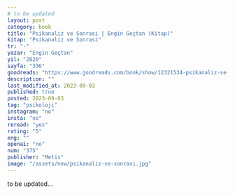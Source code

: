 ```yaml
---
# to be updated
layout: post
category: book
title: "Psikanaliz ve Sonrasi | Engin Geçtan (Kitap)"
kitap: "Psikanaliz ve Sonrasi"
tr: "-"
yazar: "Engin Geçtan"
yil: "2020"
sayfa: "336"
goodreads: "https://www.goodreads.com/book/show/12321534-psikanaliz-ve-sonras"
description: ""
last_modified_at: 2023-09-03
published: true
posted: 2023-09-03
tag: "psikoloji"
instagram: "no"
insta: "no"
reread: "yes"
rating: "5"
eng: ""
openai: "no"
num: "375"
publisher: "Metis"
image: "/assets/new/psikanaliz-ve-sonrasi.jpg"
---
```


to be updated...
